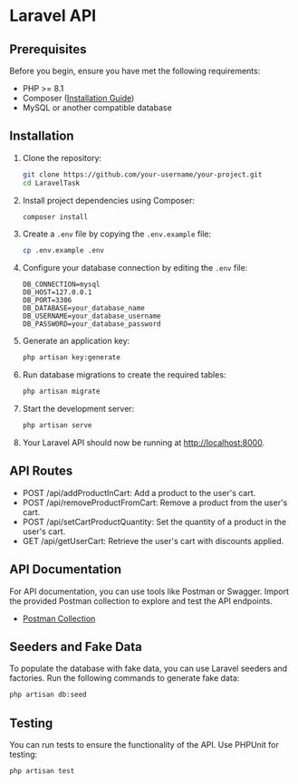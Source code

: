 
# Laravel  API

## Prerequisites

Before you begin, ensure you have met the following requirements:

- PHP >= 8.1
- Composer ([Installation Guide](https://getcomposer.org/download/))
- MySQL or another compatible database

## Installation

1. Clone the repository:

   ```bash
   git clone https://github.com/your-username/your-project.git
   cd LaravelTask
   ```

2. Install project dependencies using Composer:

   ```bash
   composer install
   ```

3. Create a `.env` file by copying the `.env.example` file:

   ```bash
   cp .env.example .env
   ```

4. Configure your database connection by editing the `.env` file:

   ```env
   DB_CONNECTION=mysql
   DB_HOST=127.0.0.1
   DB_PORT=3306
   DB_DATABASE=your_database_name
   DB_USERNAME=your_database_username
   DB_PASSWORD=your_database_password
   ```

5. Generate an application key:

   ```bash
   php artisan key:generate
   ```

6. Run database migrations to create the required tables:

   ```bash
   php artisan migrate 
   ```

7. Start the development server:

   ```bash
   php artisan serve
   ```

8. Your Laravel API should now be running at [http://localhost:8000](http://localhost:8000).

## API Routes

- POST /api/addProductInCart: Add a product to the user's cart.
- POST /api/removeProductFromCart: Remove a product from the user's cart.
- POST /api/setCartProductQuantity: Set the quantity of a product in the user's cart.
- GET /api/getUserCart: Retrieve the user's cart with discounts applied.

## API Documentation

For API documentation, you can use tools like Postman or Swagger. Import the provided Postman collection to explore and test the API endpoints.

- [Postman Collection](https://github.com/erekle1/LaravelTask/blob/master/postman-collection.json)

## Seeders and Fake Data

To populate the database with fake data, you can use Laravel seeders and factories. Run the following commands to generate fake data:

```bash
php artisan db:seed
```

## Testing

You can run tests to ensure the functionality of the API. Use PHPUnit for testing:

```bash
php artisan test
```



